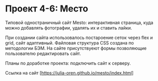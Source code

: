 # Проект 4-6: Место

Типовой одностраничный сайт Mesto: интерактивная страница, куда можно добавлять фотографии, удалять их и ставить лайки.

При создании сайта использовалось постароение сеток через flex и grid, сайт адаптивный.
Файловая структура CSS создана по методологии БЭМ.
На сайте присутствуеют формы позволяющие пользователю редактировать сайт.

Планы по доработке проекта: подключить сайт к серверу.

Ссылка на сайт [https://julia-oren.github.io/mesto/index.html]
